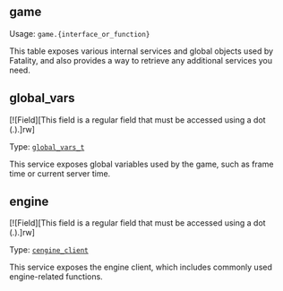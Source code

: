 ## game

Usage: `game.{interface_or_function}`

This table exposes various internal services and global objects used by Fatality, and also provides a way to retrieve any additional services you need.

## global_vars

[![Field][This field is a regular field that must be accessed using a dot (.).]rw]

Type: [`global_vars_t`](/api/game/global-vars-t "An instance of this type provides a way to read several global variables that are used by the game. Changing any of the values is not and will never be supported.")

This service exposes global variables used by the game, such as frame time or current server time.

## engine

[![Field][This field is a regular field that must be accessed using a dot (.).]rw]

Type: [`cengine_client`](/api/game/cengine-client "An instance of this type provides a way to interface with Source 2's Engine-to-Client service.")

This service exposes the engine client, which includes commonly used engine-related functions.